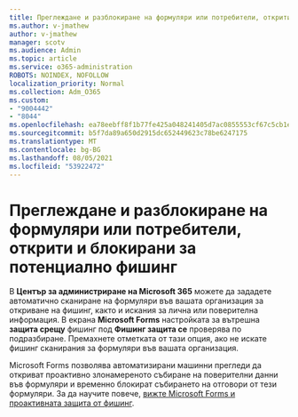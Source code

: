 ```yaml
---
title: Преглеждане и разблокиране на формуляри или потребители, открити и блокирани за потенциално фишинг
ms.author: v-jmathew
author: v-jmathew
manager: scotv
ms.audience: Admin
ms.topic: article
ms.service: o365-administration
ROBOTS: NOINDEX, NOFOLLOW
localization_priority: Normal
ms.collection: Adm_O365
ms.custom:
- "9004442"
- "8044"
ms.openlocfilehash: ea78eebff8f1b77fe425a048241405d7ac0855553cf67c5cb1eed93a8cf7e74d
ms.sourcegitcommit: b5f7da89a650d2915dc652449623c78be6247175
ms.translationtype: MT
ms.contentlocale: bg-BG
ms.lasthandoff: 08/05/2021
ms.locfileid: "53922472"
---
```

# <a name="review-and-unblock-forms-or-users-detected-and-blocked-for-potential-phishing"></a>Преглеждане и разблокиране на формуляри или потребители, открити и блокирани за потенциално фишинг

В **Център за администриране на Microsoft 365** можете да зададете автоматично сканиране на формуляри във вашата организация за откриване на фишинг, както и искания за лична или поверителна информация. В екрана **Microsoft Forms** настройката за вътрешна **защита срещу** фишинг под **Фишинг защита се** проверява по подразбиране. Премахнете отметката от тази опция, ако не искате фишинг сканирания за формуляри във вашата организация.

Microsoft Forms позволява автоматизирани машинни прегледи да откриват проактивно злонамереното събиране на поверителни данни във формуляри и временно блокират събирането на отговори от тези формуляри. За да научите повече, [вижте Microsoft Forms и проактивната защита от фишинг](https://support.microsoft.com/office/microsoft-forms-and-proactive-phishing-prevention-b3950a20-296d-4e8e-96f5-594ced998a90).
